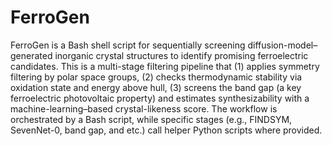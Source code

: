 # FerroGen

FerroGen is a Bash shell script for sequentially screening diffusion-model–generated inorganic crystal structures to identify promising ferroelectric candidates.
This is a multi-stage filtering pipeline that (1) applies symmetry filtering by polar space groups, (2) checks thermodynamic stability via oxidation state and energy above hull, (3) screens the band gap (a key ferroelectric photovoltaic property) and estimates synthesizability with a machine-learning–based crystal-likeness score. The workflow is orchestrated by a Bash script, while specific stages (e.g., FINDSYM, SevenNet-0, band gap, and etc.) call helper Python scripts where provided. 
